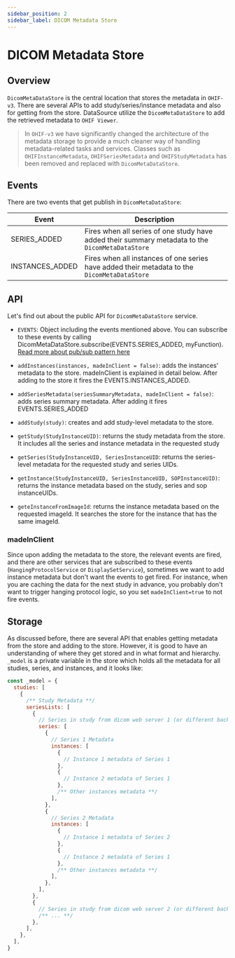```yaml
---
sidebar_position: 2
sidebar_label: DICOM Metadata Store
---
```

# DICOM Metadata Store


## Overview
`DicomMetaDataStore` is the central location that stores the metadata in `OHIF-v3`. There
are several APIs to add study/series/instance metadata and also for getting from the store.
DataSource utilize the `DicomMetaDataStore` to add the retrieved metadata to `OHIF Viewer`.

> In `OHIF-v3` we have significantly changed the architecture of the metadata storage to
> provide a much cleaner way of handling metadata-related tasks and services. Classes such as
> `OHIFInstanceMetadata`, `OHIFSeriesMetadata` and `OHIFStudyMetadata` has been removed and
> replaced with `DicomMetaDataStore`.
>


## Events
There are two events that get publish in `DicomMetaDataStore`:


| Event           | Description                                                                                    |
|-----------------|------------------------------------------------------------------------------------------------|
| SERIES_ADDED    | Fires when all series of one study have added their summary metadata to the `DicomMetaDataStore` |
| INSTANCES_ADDED | Fires when all instances of one series have added their metadata to the `DicomMetaDataStore`     |


## API
Let's find out about the public API for `DicomMetaDataStore` service.

- `EVENTS`: Object including the events mentioned above. You can subscribe to these events
  by calling DicomMetaDataStore.subscribe(EVENTS.SERIES_ADDED, myFunction). [Read more about pub/sub pattern here](../pubsub.md)

- `addInstances(instances, madeInClient = false)`: adds the instances' metadata to the store. madeInClient is explained in detail below. After
  adding to the store it fires the EVENTS.INSTANCES_ADDED.

- `addSeriesMetadata(seriesSummaryMetadata, madeInClient = false)`: adds series summary metadata. After adding it fires EVENTS.SERIES_ADDED

- `addStudy(study)`: creates and add study-level metadata to the store.

- `getStudy(StudyInstanceUID)`: returns the study metadata from the store. It includes all the series and instance metadata in the requested study

- `getSeries(StudyInstanceUID, SeriesInstanceUID`: returns the series-level metadata for the requested study and series UIDs.

- `getInstance(StudyInstanceUID, SeriesInstanceUID, SOPInstanceUID)`: returns the instance metadata based on the study, series and sop instanceUIDs.

- `geteInstanceFromImageId`: returns the instance metadata based on the requested imageId. It searches the store for the instance that has the same imageId.



### madeInClient

Since upon adding the metadata to the store, the relevant events are fired, and there are
other services that are subscribed to these events (`HangingProtocolService` or `DisplaySetService`), sometimes
we want to add instance metadata but don't want the events to get fired. For instance, when
you are caching the data for the next study in advance, you probably don't want to trigger hanging protocol
logic, so you set `madeInClient=true` to not fire events.


## Storage
As discussed before, there are several API that enables getting metadata from the store and adding to the store.
However, it is good to have an understanding of where they get
stored and in what format and hierarchy. `_model` is a private variable in the store
which holds all the metadata for all studies, series, and instances, and it looks like:


```js title="platform/core/src/services/DicomMetadataStore/DicomMetadataStore.js"
const _model = {
  studies: [
    {
      /** Study Metadata **/
      seriesLists: [
        {
          // Series in study from dicom web server 1 (or different backend 1)
          series: [
            {
              // Series 1 Metadata
              instances: [
                {
                  // Instance 1 metadata of Series 1
                },
                {
                  // Instance 2 metadata of Series 1
                },
                /** Other instances metadata **/
              ],
            },
            {
              // Series 2 Metadata
              instances: [
                {
                  // Instance 1 metadata of Series 2
                },
                {
                  // Instance 2 metadata of Series 1
                },
                /** Other instances metadata **/
              ],
            },
          ],
        },
        {
          // Series in study from dicom web server 2 (or different backend 2)
          /** ... **/
        },
      ],
    },
  ],
}
```
